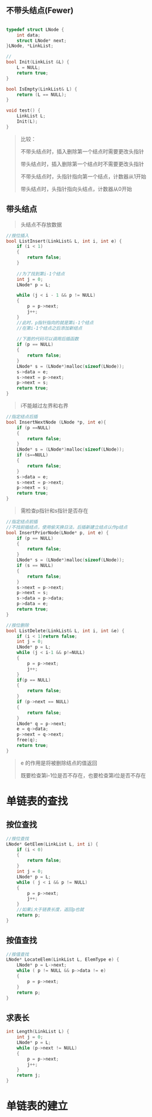 ## 不带头结点(Fewer)

```c

typedef struct LNode {
	int data;
	struct LNode* next;
}LNode, *LinkList;

//
bool Init(LinkList &L) {
	L = NULL;
	return true;
}

bool IsEmpty(LinkList& L) {
	return (L == NULL);
}

void test() {
	LinkList L;
	Init(L);
}
```

> 比较：
>
> 不带头结点时，插入删除第一个结点时需要更改头指针
>
> 带头结点时，插入删除第一个结点时不需要更改头指针
>
> 不带头结点时，头指针指向第一个结点，计数器从1开始
>
> 带头结点时，头指针指向头结点，计数器从0开始

## 带头结点

> 头结点不存放数据



```c
//按位插入
bool ListInsert(LinkList& L, int i, int e) {
	if (i < 1)
	{
		return false;
	}
    
	//为了找到第i-1个结点
	int j = 0;
	LNode* p = L;

	while (j < i - 1 && p != NULL)
	{
		p = p->next;
		j++;
	}
    //此时，p指针指向的就是第i-1个结点
    //在第i-1个结点之后添加新结点
    
    //下面的代码可以调用后插函数
	if (p == NULL)
	{
		return false;
	}
	LNode* s = (LNode*)malloc(sizeof(LNode));
	s->data = e;
	s->next = p->next;
	p->next = s;
	return true;
}
```
> i不能越过左界和右界



```c
//指定结点后插
bool InsertNextNode (LNode *p, int e){
	if (p ==NULL)
	{
		return false;
	}
	LNode* s = (LNode*)malloc(sizeof(LNode));
	if (s==NULL)
	{
		return false;
	}
	s->data = e;
	s->next = p->next;
	p->next = s;
	return true;
}
```

> 需检查p指针和s指针是否存在



```c
//指定结点前插
//不找前插结点，使用偷天换日法，后插新建立结点认作p结点
bool InsertPriorNode(LNode* p, int e) {
	if (p == NULL)
	{
		return false;
	}
	LNode* s = (LNode*)malloc(sizeof(LNode));
	if (s == NULL)
	{
		return false;
	}
	s->next = p->next;
	p->next = s;
	s->data = p->data;
	p->data = e;
	return true;
}
```



```c
//按位删除
bool ListDelete(LinkList& L, int i, int &e) {
	if (i < 1)return false;
	int j = 0;
	LNode* p = L;
	while (j < i-1 && p!=NULL)
	{
		p = p->next;
		j++;
	}
    if(p == NULL)
    {
        return false;
    }
	if (p->next == NULL)
	{
		return false;
	}
	LNode* q = p->next;
	e = q->data;
	p->next = q->next;
	free(q);
	return true;
}
```

> e 的作用是将被删除结点的值返回
>
> 既要检查第i-1位是否不存在，也要检查第i位是否不存在

# 单链表的查找

## 按位查找

```c
//按位查找
LNode* GetElem(LinkList L, int i) {
	if (i < 0)
	{
		return false;
	}
	int j = 0;
	LNode* p = L;
	while ( j < i && p != NULL)
	{
		p = p->next;
		j++;
	}
	//如果i大于链表长度，返回p也就 
	return p;
}
```



## 按值查找

```c
//按值查找
LNode* LocateElem(LinkList L, ElemType e) {
	LNode* p = L->next;
	while ( p != NULL && p->data != e)
	{
		p = p->next;
	}
	return p;
}
```



## 求表长

```c
int Length(LinkList L) {
	int j = 0;
	LNode* p = L;
	while (p->next != NULL)
	{
		p = p->next;
		j++;
	}
	return j;
}
```

# 单链表的建立

## 
